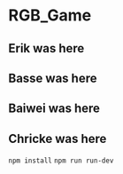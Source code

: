 # RGB_Game
## Erik was here
## Basse was here
## Baiwei was here
## Chricke was here


`npm install`
`npm run run-dev`

